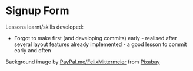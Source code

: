 # Signup Form

Lessons learnt/skills developed:

- Forgot to make first (and developing commits) early - realised after several layout features already implemented - a good lesson to commit early and often


Background image by <a href="https://pixabay.com/users/felixmittermeier-4397258/?utm_source=link-attribution&amp;utm_medium=referral&amp;utm_campaign=image&amp;utm_content=2695569">PayPal.me/FelixMittermeier</a> from <a href="https://pixabay.com//?utm_source=link-attribution&amp;utm_medium=referral&amp;utm_campaign=image&amp;utm_content=2695569">Pixabay</a>